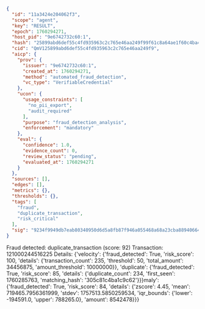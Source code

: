 ```json
{
  "id": "11a3424e204062f3",
  "scope": "agent",
  "key": "RESULT",
  "epoch": 1760294271,
  "host_pid": "9e6742732c60:1",
  "hash": "25899abd6def55c4fd935963c2c765e46aa249f99f61c8a64ae1f60c4ba455a4",
  "cid": "QmV125899abd6def55c4fd935963c2c765e46aa249f9",
  "aicp": {
    "prov": {
      "issuer": "9e6742732c60:1",
      "created_at": 1760294271,
      "method": "automated_fraud_detection",
      "vc_type": "VerifiableCredential"
    },
    "ucon": {
      "usage_constraints": [
        "no_pii_export",
        "audit_required"
      ],
      "purpose": "fraud_detection_analysis",
      "enforcement": "mandatory"
    },
    "eval": {
      "confidence": 1.0,
      "evidence_count": 0,
      "review_status": "pending",
      "evaluated_at": 1760294271
    }
  },
  "sources": [],
  "edges": [],
  "metrics": {},
  "thresholds": {},
  "tags": [
    "fraud",
    "duplicate_transaction",
    "risk_critical"
  ],
  "sig": "9234f9949db7eab80340950d6d5a8fb87f946a055468a68a23cba88940664ef2"
}
```

Fraud detected: duplicate_transaction (score: 92)
Transaction: 121000244516225
Details: {'velocity': {'fraud_detected': True, 'risk_score': 100, 'details': {'transaction_count': 235, 'threshold': 50, 'total_amount': 34456875, 'amount_threshold': 10000000}}, 'duplicate': {'fraud_detected': True, 'risk_score': 85, 'details': {'duplicate_count': 234, 'first_seen': 1760285763, 'matching_hash': '305c81c4ba1c9c62'}}}maly': {'fraud_detected': True, 'risk_score': 84, 'details': {'zscore': 4.45, 'mean': 719465.7956361999, 'stdev': 1757513.5850259534, 'iqr_bounds': {'lower': -194591.0, 'upper': 788265.0}, 'amount': 8542478}}}